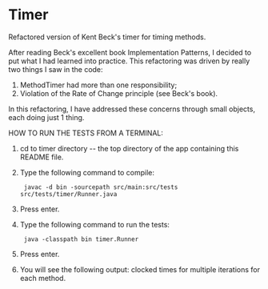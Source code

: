 Timer
=======

Refactored version of Kent Beck's timer for timing methods.  

After reading Beck's excellent book Implementation Patterns, I decided to put what I had learned into practice.  This refactoring was driven by really two things I saw in the code: 

1. MethodTimer had more than one responsibility; 
2. Violation of the Rate of Change principle (see Beck's book).

In this refactoring, I have addressed these concerns through small objects, each doing just 1 thing.



HOW TO RUN THE TESTS FROM A TERMINAL:

1. cd to timer directory -- the top directory of the app containing this README file.
2. Type the following command to compile: 

		javac -d bin -sourcepath src/main:src/tests  src/tests/timer/Runner.java

3. Press enter.
4. Type the following command to run the tests:
	
 		java -classpath bin timer.Runner

5. Press enter.
6. You will see the following output: clocked times for multiple iterations for each method.
	